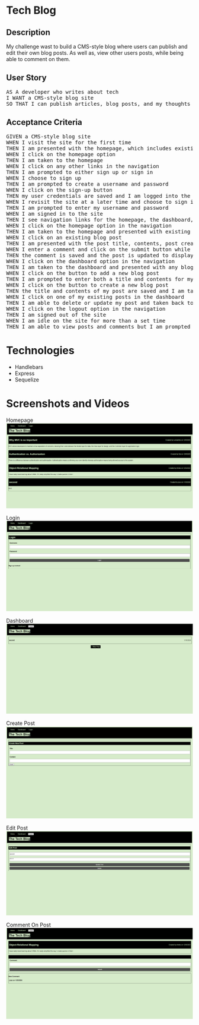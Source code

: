 # Tech Blog

## Description

My challenge wast to build a CMS-style blog where users can publish and edit their own 
blog posts. As well as, view other users posts, while being able to comment on them.

## User Story
<pre>
AS A developer who writes about tech
I WANT a CMS-style blog site
SO THAT I can publish articles, blog posts, and my thoughts and opinions
</pre>

## Acceptance Criteria
<pre>
GIVEN a CMS-style blog site
WHEN I visit the site for the first time
THEN I am presented with the homepage, which includes existing blog posts if any have been posted; navigation links for the homepage and the dashboard; and the option to log in
WHEN I click on the homepage option
THEN I am taken to the homepage
WHEN I click on any other links in the navigation
THEN I am prompted to either sign up or sign in
WHEN I choose to sign up
THEN I am prompted to create a username and password
WHEN I click on the sign-up button
THEN my user credentials are saved and I am logged into the site
WHEN I revisit the site at a later time and choose to sign in
THEN I am prompted to enter my username and password
WHEN I am signed in to the site
THEN I see navigation links for the homepage, the dashboard, and the option to log out
WHEN I click on the homepage option in the navigation
THEN I am taken to the homepage and presented with existing blog posts that include the post title and the date created
WHEN I click on an existing blog post
THEN I am presented with the post title, contents, post creator’s username, and date created for that post and have the option to leave a comment
WHEN I enter a comment and click on the submit button while signed in
THEN the comment is saved and the post is updated to display the comment, the comment creator’s username, and the date created
WHEN I click on the dashboard option in the navigation
THEN I am taken to the dashboard and presented with any blog posts I have already created and the option to add a new blog post
WHEN I click on the button to add a new blog post
THEN I am prompted to enter both a title and contents for my blog post
WHEN I click on the button to create a new blog post
THEN the title and contents of my post are saved and I am taken back to an updated dashboard with my new blog post
WHEN I click on one of my existing posts in the dashboard
THEN I am able to delete or update my post and taken back to an updated dashboard
WHEN I click on the logout option in the navigation
THEN I am signed out of the site
WHEN I am idle on the site for more than a set time
THEN I am able to view posts and comments but I am prompted to log in again before I can add, update, or delete posts
</pre>

# Technologies
- Handlebars
- Express
- Sequelize

# Screenshots and Videos

Homepage
![Homepage](./images/tech-homepage.png)

Login
![Login](./images/tech-login.png)

Dashboard
![Dashboard](./images/tech-dashboard.png)

Create Post
![Create Post](./images/tech-newpost.png)

Edit Post
![Edit Post](./images/tech-edit.png)

Comment On Post
![Comment on Post](./images/tech-post.png)
